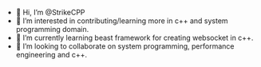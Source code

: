 - 👋 Hi, I’m @StrikeCPP
- 👀 I’m interested in contributing/learning more in c++ and system programming domain.
- 🌱 I’m currently learning beast framework for creating websocket in c++.
- 💞️ I’m looking to collaborate on system programming, performance engineering and c++. 


<!---
StrikeCPP/StrikeCPP is a ✨ special ✨ repository because its `README.md` (this file) appears on your GitHub profile.
You can click the Preview link to take a look at your changes.
--->
